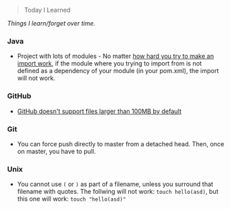 > Today I Learned

_Things I learn/forget over time._

### Java
- Project with lots of modules - No matter [how hard you try to make an import work](https://stackoverflow.com/questions/26952078/intellij-cannot-resolve-symbol-on-import), if the module where you trying to import from is not defined as a dependency of your module (in your pom.xml), the import will not work.

### GitHub
- [GitHub doesn't support files larger than 100MB by default](https://toubou91.github.io/how-to-push-large-files-to-github/)

### Git
- You can force push directly to master from a detached head. Then, once on master, you have to pull.

### Unix
- You cannot use `(` or `)` as part of a filename, unless you surround that filename with quotes. The follwing will not work: `touch hello(asd)`, but this one will work: `touch "hello(asd)"`
